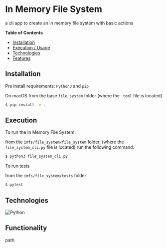 # In Memory File System
a cli app to create an in memory file system with basic actions


**Table of Contents**

- [Installation](#installation)
- [Execution / Usage](#execution--usage)
- [Technologies](#technologies)
- [Features](#features)

## Installation
Pre install requirements: `Python3` and `pip`

On macOS from the base `file_system` folder (where the `.toml` file is located)

```sh
$ pip install -e .
```

## Execution

To run the In Memory File System:

from the `imfs/file_system/file_system` folder, (where the `file_system_cli.py` file is located) run the following command:

```sh
$ python3 file_system_cli.py
```

To run tests 

from the `imfs/file_system/tests` folder

```sh
$ pytest
```


## Technologies

![Python](https://img.shields.io/badge/python-3670A0?style=for-the-badge&logo=python&logoColor=ffdd54)


## Functionality
path


